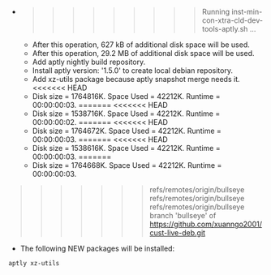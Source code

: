 * >>>>>>>>> Running inst-min-con-xtra-cld-dev-tools-aptly.sh ...
  * After this operation, 627 kB of additional disk space will be used.
  * After this operation, 29.2 MB of additional disk space will be used.
  * Add aptly nightly build repository.
  * Install aptly version: '1.5.0' to create local debian repository.
  * Add xz-utils package because aptly snapshot merge needs it.
<<<<<<< HEAD
  * Disk size = 1764816K. Space Used = 42212K. Runtime = 00:00:00:03.
=======
<<<<<<< HEAD
  * Disk size = 1538716K. Space Used = 42212K. Runtime = 00:00:00:02.
=======
<<<<<<< HEAD
  * Disk size = 1764672K. Space Used = 42212K. Runtime = 00:00:00:03.
=======
<<<<<<< HEAD
  * Disk size = 1538616K. Space Used = 42212K. Runtime = 00:00:00:03.
=======
  * Disk size = 1764668K. Space Used = 42212K. Runtime = 00:00:00:03.
>>>>>>> refs/remotes/origin/bullseye
>>>>>>> refs/remotes/origin/bullseye
>>>>>>> refs/remotes/origin/bullseye
>>>>>>> branch 'bullseye' of https://github.com/xuanngo2001/cust-live-deb.git
  * The following NEW packages will be installed:
  ```bash
aptly xz-utils
  ```
